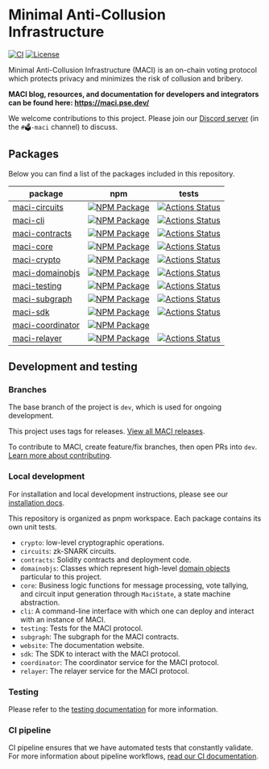 # Minimal Anti-Collusion Infrastructure

[![CI][cli-actions-badge]][cli-actions-link]
[![License](https://img.shields.io/badge/license-MIT-green)](https://github.com/privacy-scaling-explorations/maci/blob/dev/LICENSE)

Minimal Anti-Collusion Infrastructure (MACI) is an on-chain voting protocol which protects privacy and minimizes the risk of collusion and bribery.

**MACI blog, resources, and documentation for developers and integrators can be found here:
https://maci.pse.dev/**

We welcome contributions to this project. Please join our
[Discord server](https://discord.com/invite/sF5CT5rzrR) (in the `#🗳️-maci` channel) to discuss.

## Packages

Below you can find a list of the packages included in this repository.

| package                                 | npm                                                           | tests                                                                  |
| --------------------------------------- | ------------------------------------------------------------- | ---------------------------------------------------------------------- |
| [maci-circuits][circuits-package]       | [![NPM Package][circuits-npm-badge]][circuits-npm-link]       | [![Actions Status][circuits-actions-badge]][circuits-actions-link]     |
| [maci-cli][cli-package]                 | [![NPM Package][cli-npm-badge]][cli-npm-link]                 | [![Actions Status][cli-actions-badge]][cli-actions-link]               |
| [maci-contracts][contracts-package]     | [![NPM Package][contracts-npm-badge]][contracts-npm-link]     | [![Actions Status][contracts-actions-badge]][contracts-actions-link]   |
| [maci-core][core-package]               | [![NPM Package][core-npm-badge]][core-npm-link]               | [![Actions Status][core-actions-badge]][core-actions-link]             |
| [maci-crypto][crypto-package]           | [![NPM Package][crypto-npm-badge]][crypto-npm-link]           | [![Actions Status][crypto-actions-badge]][crypto-actions-link]         |
| [maci-domainobjs][domainobjs-package]   | [![NPM Package][domainobjs-npm-badge]][domainobjs-npm-link]   | [![Actions Status][domainobjs-actions-badge]][domainobjs-actions-link] |
| [maci-testing][testing-package]         | [![NPM Package][testing-npm-badge]][testing-npm-link]         | [![Actions Status][testing-actions-badge]][testing-actions-link]       |
| [maci-subgraph][subgraph-package]       | [![NPM Package][subgraph-npm-badge]][subgraph-npm-link]       | [![Actions Status][subgraph-actions-badge]][subgraph-actions-link]     |
| [maci-sdk][sdk-package]                 | [![NPM Package][sdk-npm-badge]][sdk-npm-link]                 | [![Actions Status][sdk-actions-badge]][sdk-actions-link]               |
| [maci-coordinator][coordinator-package] | [![NPM Package][coordinator-npm-badge]][coordinator-npm-link] |                                                                        |
| [maci-relayer][relayer-package]         | [![NPM Package][relayer-npm-badge]][relayer-npm-link]         | [![Actions Status][relayer-actions-badge]][relayer-actions-link]       |

## Development and testing

### Branches

The base branch of the project is `dev`, which is used for ongoing development.

This project uses tags for releases. [View all MACI releases](https://github.com/privacy-scaling-explorations/maci/releases).

To contribute to MACI, create feature/fix branches, then open PRs into `dev`. [Learn more about contributing](https://maci.pse.dev/docs/guides/compile-circuits#installation).

### Local development

For installation and local development instructions, please see our [installation docs](https://maci.pse.dev/docs/quick-start/installation/).

This repository is organized as pnpm workspace. Each package contains its
own unit tests.

- `crypto`: low-level cryptographic operations.
- `circuits`: zk-SNARK circuits.
- `contracts`: Solidity contracts and deployment code.
- `domainobjs`: Classes which represent high-level [domain
  objects](https://wiki.c2.com/?DomainObject) particular to this project.
- `core`: Business logic functions for message processing, vote tallying,
  and circuit input generation through `MaciState`, a state machine
  abstraction.
- `cli`: A command-line interface with which one can deploy and interact with
  an instance of MACI.
- `testing`: Tests for the MACI protocol.
- `subgraph`: The subgraph for the MACI contracts.
- `website`: The documentation website.
- `sdk`: The SDK to interact with the MACI protocol.
- `coordinator`: The coordinator service for the MACI protocol.
- `relayer`: The relayer service for the MACI protocol.

### Testing

Please refer to the [testing documentation](https://maci.pse.dev/docs/guides/testing/testing-introduction) for more information.

### CI pipeline

CI pipeline ensures that we have automated tests that constantly validate. For more information about pipeline workflows, [read our CI documentation](https://maci.pse.dev/docs/processes/ci-pipeline).

[telegram-badge]: https://badges.aleen42.com/src/telegram.svg
[telegram-link]: https://t.me/joinchat/LUgOpE7J2gstRcZqdERyvw
[circuits-package]: ./packages/circuits
[circuits-npm-badge]: https://img.shields.io/npm/v/@maci-protocol/circuits.svg
[circuits-npm-link]: https://www.npmjs.com/package/@maci-protocol/circuits
[circuits-actions-badge]: https://github.com/privacy-scaling-explorations/maci/actions/workflows/circuit-build.yml/badge.svg
[circuits-actions-link]: https://github.com/privacy-scaling-explorations/maci/actions?query=workflow%3ACircuit
[cli-package]: ./packages/cli
[cli-npm-badge]: https://img.shields.io/npm/v/@maci-protocol/cli.svg
[cli-actions-badge]: https://github.com/privacy-scaling-explorations/maci/actions/workflows/e2e.yml/badge.svg
[cli-npm-link]: https://www.npmjs.com/package/@maci-protocol/cli
[cli-actions-link]: https://github.com/privacy-scaling-explorations/maci/actions?query=workflow%3ACI
[contracts-package]: ./packages/contracts
[contracts-npm-badge]: https://img.shields.io/npm/v/@maci-protocol/contracts.svg
[contracts-npm-link]: https://www.npmjs.com/package/@maci-protocol/contracts
[contracts-actions-badge]: https://github.com/privacy-scaling-explorations/maci/actions/workflows/contracts-build.yml/badge.svg
[contracts-actions-link]: https://github.com/privacy-scaling-explorations/maci/actions?query=workflow%3Acontracts
[core-package]: ./packages/core
[core-npm-badge]: https://img.shields.io/npm/v/@maci-protocol/core.svg
[core-npm-link]: https://www.npmjs.com/package/@maci-protocol/core
[core-actions-badge]: https://github.com/privacy-scaling-explorations/maci/actions/workflows/core-build.yml/badge.svg
[core-actions-link]: https://github.com/privacy-scaling-explorations/maci/actions?query=workflow%3Acore
[crypto-package]: ./packages/crypto
[crypto-npm-badge]: https://img.shields.io/npm/v/@maci-protocol/crypto.svg
[crypto-npm-link]: https://www.npmjs.com/package/@maci-protocol/crypto
[crypto-actions-badge]: https://github.com/privacy-scaling-explorations/maci/actions/workflows/crypto-build.yml/badge.svg
[crypto-actions-link]: https://github.com/privacy-scaling-explorations/maci/actions?query=workflow%3Acrypto
[domainobjs-package]: ./packages/domainobjs
[domainobjs-npm-badge]: https://img.shields.io/npm/v/@maci-protocol/domainobjs.svg
[domainobjs-npm-link]: https://www.npmjs.com/package/@maci-protocol/domainobjs
[domainobjs-actions-badge]: https://github.com/privacy-scaling-explorations/maci/actions/workflows/domainobjs-build.yml/badge.svg
[domainobjs-actions-link]: https://github.com/privacy-scaling-explorations/maci/actions?query=workflow%3Adomainobjs
[testing-package]: ./packages/testing
[testing-npm-badge]: https://img.shields.io/npm/v/@maci-protocol/testing.svg
[testing-npm-link]: https://www.npmjs.com/package/@maci-protocol/testing
[testing-actions-badge]: https://github.com/privacy-scaling-explorations/maci/actions/workflows/e2e.yml/badge.svg
[testing-actions-link]: https://github.com/privacy-scaling-explorations/maci/actions?query=workflow%3ACI
[subgraph-package]: ./apps/subgraph
[subgraph-npm-badge]: https://img.shields.io/npm/v/@maci-protocol/subgraph.svg
[subgraph-npm-link]: https://www.npmjs.com/package/@maci-protocol/subgraph
[subgraph-actions-badge]: https://github.com/privacy-scaling-explorations/maci/actions/workflows/subgraph-build.yml/badge.svg
[subgraph-actions-link]: https://github.com/privacy-scaling-explorations/maci/actions?query=workflow%3Asubgraph
[sdk-package]: ./packages/sdk
[sdk-npm-badge]: https://img.shields.io/npm/v/@maci-protocol/sdk.svg
[sdk-npm-link]: https://www.npmjs.com/package/@maci-protocol/sdk
[sdk-actions-badge]: https://github.com/privacy-scaling-explorations/maci/actions/workflows/e2e.yml/badge.svg
[sdk-actions-link]: https://github.com/privacy-scaling-explorations/maci/actions?query=workflow%3Asdk
[coordinator-package]: ./apps/coordinator
[coordinator-npm-badge]: https://img.shields.io/npm/v/@maci-protocol/coordinator.svg
[coordinator-npm-link]: https://www.npmjs.com/package/@maci-protocol/coordinator
[relayer-package]: ./apps/relayer
[relayer-npm-badge]: https://img.shields.io/npm/v/@maci-protocol/relayer.svg
[relayer-npm-link]: https://www.npmjs.com/package/@maci-protocol/relayer
[relayer-actions-badge]: https://github.com/privacy-scaling-explorations/maci/actions/workflows/relayer-build.yml/badge.svg
[relayer-actions-link]: https://github.com/privacy-scaling-explorations/maci/actions?query=workflow%3Arelayer
